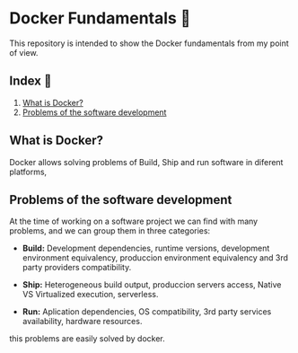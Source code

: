# Docker Fundamentals :whale:
This repository is intended to show the Docker fundamentals from my point of view.

## Index :file_folder:

1. [What is Docker?](#id1)
2. [Problems of the software development](#id2)

<div id='id1'/>

## What is Docker?

Docker allows solving problems of Build, Ship and run software in diferent platforms,


<div id='id2'/>

## Problems of the software development

At the time of working on a software project we can find with many problems, and we can group them in three categories:

- **Build:** Development dependencies, runtime versions, development environment equivalency, produccion environment equivalency and 3rd party providers compatibility.

- **Ship:** Heterogeneous build output, produccion servers access, Native VS Virtualized execution, serverless.

- **Run:** Aplication dependencies, OS compatibility, 3rd party services availability, hardware resources.

this problems are easily solved by docker.